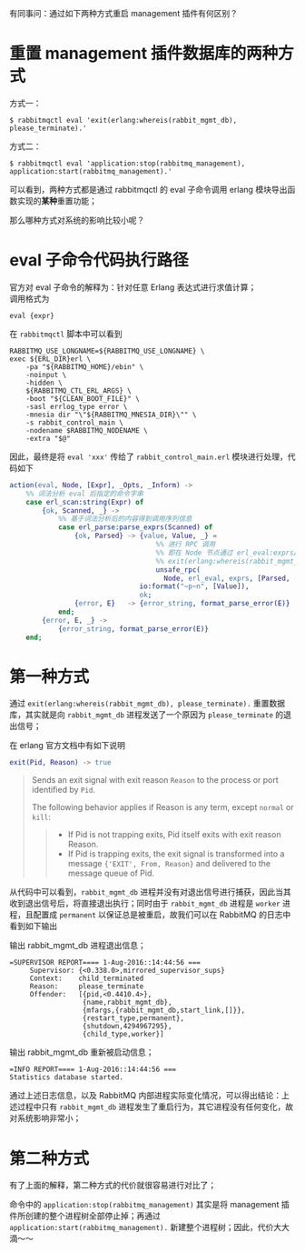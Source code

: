 

有同事问：通过如下两种方式重启 management 插件有何区别？

# 重置 management 插件数据库的两种方式

方式一：
```shell
$ rabbitmqctl eval 'exit(erlang:whereis(rabbit_mgmt_db), please_terminate).'
```

方式二：
```shell
$ rabbitmqctl eval 'application:stop(rabbitmq_management), application:start(rabbitmq_management).'
```

可以看到，两种方式都是通过 rabbitmqctl 的 eval 子命令调用 erlang 模块导出函数实现的**某种**重置功能；

那么哪种方式对系统的影响比较小呢？

# eval 子命令代码执行路径

官方对 eval 子命令的解释为：针对任意 Erlang 表达式进行求值计算；    
调用格式为
```shell
eval {expr}
```

在 `rabbitmqctl` 脚本中可以看到
```shell
RABBITMQ_USE_LONGNAME=${RABBITMQ_USE_LONGNAME} \
exec ${ERL_DIR}erl \
    -pa "${RABBITMQ_HOME}/ebin" \
    -noinput \
    -hidden \
    ${RABBITMQ_CTL_ERL_ARGS} \
    -boot "${CLEAN_BOOT_FILE}" \
    -sasl errlog_type error \
    -mnesia dir "\"${RABBITMQ_MNESIA_DIR}\"" \
    -s rabbit_control_main \
    -nodename $RABBITMQ_NODENAME \
    -extra "$@"
```

因此，最终是将 `eval 'xxx'` 传给了 `rabbit_control_main.erl` 模块进行处理，代码如下

```erlang
action(eval, Node, [Expr], _Opts, _Inform) ->
	%% 词法分析 eval 后指定的命令字串
    case erl_scan:string(Expr) of
        {ok, Scanned, _} ->
	        %% 基于词法分析后的内容得到调用序列信息
            case erl_parse:parse_exprs(Scanned) of
                {ok, Parsed} -> {value, Value, _} =
					                %% 进行 RPC 调用
					                %% 即在 Node 节点通过 erl_eval:exprs/1 执行
					                %% exit(erlang:whereis(rabbit_mgmt_db), please_terminate).
                                    unsafe_rpc(
                                      Node, erl_eval, exprs, [Parsed, []]), 
                                io:format("~p~n", [Value]),
                                ok;
                {error, E}   -> {error_string, format_parse_error(E)}
            end;
        {error, E, _} ->
            {error_string, format_parse_error(E)}
    end;
```

# 第一种方式

通过 `exit(erlang:whereis(rabbit_mgmt_db), please_terminate).` 重置数据库，其实就是向 `rabbit_mgmt_db` 进程发送了一个原因为 `please_terminate` 的退出信号；

在 erlang 官方文档中有如下说明

```erlang
exit(Pid, Reason) -> true
```

> Sends an exit signal with exit reason `Reason` to the process or port identified by `Pid`.
> 
> The following behavior applies if Reason is any term, except `normal` or `kill`:
>> - If Pid is not trapping exits, Pid itself exits with exit reason Reason.
>> - If Pid is trapping exits, the exit signal is transformed into a message `{'EXIT', From, Reason}` and delivered to the message queue of Pid.

从代码中可以看到，`rabbit_mgmt_db` 进程并没有对退出信号进行捕获，因此当其收到退出信号后，将直接退出执行；同时由于 `rabbit_mgmt_db` 进程是 `worker` 进程，且配置成 `permanent` 以保证总是被重启，故我们可以在 RabbitMQ 的日志中看到如下输出

输出 rabbit_mgmt_db 进程退出信息；
```shell
=SUPERVISOR REPORT==== 1-Aug-2016::14:44:56 ===
     Supervisor: {<0.338.0>,mirrored_supervisor_sups}
     Context:    child_terminated
     Reason:     please_terminate
     Offender:   [{pid,<0.4410.4>},
                  {name,rabbit_mgmt_db},
                  {mfargs,{rabbit_mgmt_db,start_link,[]}},
                  {restart_type,permanent},
                  {shutdown,4294967295},
                  {child_type,worker}]
```

输出 rabbit_mgmt_db 重新被启动信息；
```shell
=INFO REPORT==== 1-Aug-2016::14:44:56 ===
Statistics database started.
```

通过上述日志信息，以及 RabbitMQ 内部进程实际变化情况，可以得出结论：上述过程中只有 `rabbit_mgmt_db` 进程发生了重启行为，其它进程没有任何变化，故对系统影响非常小；


# 第二种方式

有了上面的解释，第二种方式的代价就很容易进行对比了；

命令中的 `application:stop(rabbitmq_management)` 其实是将 management 插件所创建的整个进程树全部停止掉；再通过 `application:start(rabbitmq_management).` 新建整个进程树；因此，代价大大滴～～
